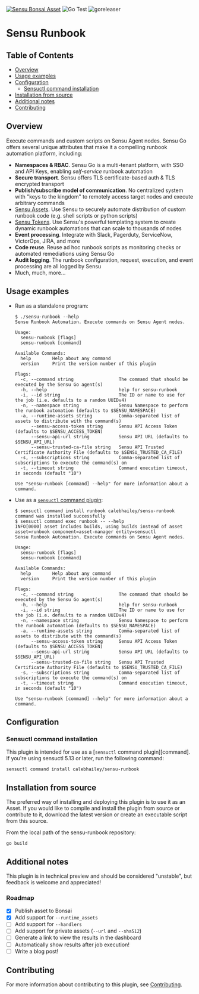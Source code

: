 [![Sensu Bonsai Asset](https://img.shields.io/badge/Bonsai-Download%20Me-brightgreen.svg?colorB=89C967&logo=sensu)](https://bonsai.sensu.io/assets/calebhailey/sensu-runbook)
![Go Test](https://github.com/calebhailey/sensu-runbook/workflows/Go%20Test/badge.svg)
![goreleaser](https://github.com/calebhailey/sensu-runbook/workflows/goreleaser/badge.svg)

# Sensu Runbook

## Table of Contents

- [Overview](#overview)
- [Usage examples](#usage-examples)
- [Configuration](#configuration)
  - [Sensuctl command installation](#sensuctl-command-installation)
- [Installation from source](#installation-from-source)
- [Additional notes](#additional-notes)
- [Contributing](#contributing)

## Overview

Execute commands and custom scripts on Sensu Agent nodes. Sensu Go offers several unique attributes that make it a compelling runbook automation platform, including:

- **Namespaces & RBAC**. Sensu Go is a multi-tenant platform, with SSO and API
  Keys, enabling _self-service_ runbook automation 
- **Secure transport**. Sensu offers TLS certificate-based auth & TLS encrypted 
  transport
- **Publish/subscribe model of communication**. No centralized system with "keys to 
  the kingdom" to remotely access target nodes and execute arbitrary commands
- [Sensu Assets][assets]. Use Sensu to securely automate distribution of custom 
  runbook code (e.g. shell scripts or python scripts)
- [Sensu Tokens][tokens]. Use Sensu's powerful templating system to create dynamic
  runbook automations that can scale to thousands of nodes
- **Event processing**. Integrate with Slack, Pagerduty, ServiceNow, VictorOps, 
  JIRA, and more
- **Code reuse**. Reuse ad hoc runbook scripts as monitoring checks or automated 
  remediations using Sensu Go
- **Audit logging**. The runbook configuration, request, execution, and event 
  processing are all logged by Sensu
- Much, much, more...

[assets]: https://docs.sensu.io/sensu-go/latest/reference/assets/
[tokens]: https://docs.sensu.io/sensu-go/latest/reference/tokens/

## Usage examples

* Run as a standalone program: 

  ```
  $ ./sensu-runbook --help
  Sensu Runbook Automation. Execute commands on Sensu Agent nodes.

  Usage:
    sensu-runbook [flags]
    sensu-runbook [command]

  Available Commands:
    help        Help about any command
    version     Print the version number of this plugin

  Flags:
    -c, --command string                 The command that should be executed by the Sensu Go agent(s)
    -h, --help                           help for sensu-runbook
    -i, --id string                      The ID or name to use for the job (i.e. defaults to a random UUIDv4)
    -n, --namespace string               Sensu Namespace to perform the runbook automation (defaults to $SENSU_NAMESPACE)
    -a, --runtime-assets string          Comma-separated list of assets to distribute with the command(s)
        --sensu-access-token string      Sensu API Access Token (defaults to $SENSU_ACCESS_TOKEN) 
        --sensu-api-url string           Sensu API URL (defaults to $SENSU_API_URL)
        --sensu-trusted-ca-file string   Sensu API Trusted Certificate Authority File (defaults to $SENSU_TRUSTED_CA_FILE)
    -s, --subscriptions string           Comma-separated list of subscriptions to execute the command(s) on
    -t, --timeout string                 Command execution timeout, in seconds (default "10")

  Use "sensu-runbook [command] --help" for more information about a command.
  ```

* Use as a [`sensuctl` command plugin][plugin]: 

  ```
  $ sensuctl command install runbook calebhailey/sensu-runbook
  command was installed successfully
  $ sensuctl command exec runbook -- --help 
  INFO[0000] asset includes builds, using builds instead of asset  asset=runbook component=asset-manager entity=sensuctl
  Sensu Runbook Automation. Execute commands on Sensu Agent nodes.

  Usage:
    sensu-runbook [flags]
    sensu-runbook [command]

  Available Commands:
    help        Help about any command
    version     Print the version number of this plugin

  Flags:
    -c, --command string                 The command that should be executed by the Sensu Go agent(s)
    -h, --help                           help for sensu-runbook
    -i, --id string                      The ID or name to use for the job (i.e. defaults to a random UUIDv4)
    -n, --namespace string               Sensu Namespace to perform the runbook automation (defaults to $SENSU_NAMESPACE)
    -a, --runtime-assets string          Comma-separated list of assets to distribute with the command(s)
        --sensu-access-token string      Sensu API Access Token (defaults to $SENSU_ACCESS_TOKEN) 
        --sensu-api-url string           Sensu API URL (defaults to $SENSU_API_URL)
        --sensu-trusted-ca-file string   Sensu API Trusted Certificate Authority File (defaults to $SENSU_TRUSTED_CA_FILE)
    -s, --subscriptions string           Comma-separated list of subscriptions to execute the command(s) on
    -t, --timeout string                 Command execution timeout, in seconds (default "10")

  Use "sensu-runbook [command] --help" for more information about a command.
  ```

  [plugin]: https://docs.sensu.io/sensu-go/latest/sensuctl/reference/#extend-sensuctl-with-commands

## Configuration

### Sensuctl command installation

This plugin is intended for use as a [`sensuctl` command plugin][command]. If 
you're using sensuctl 5.13 or later, run the following command: 

```
sensuctl command install calebhailey/sensu-runbook
```

## Installation from source

The preferred way of installing and deploying this plugin is to use it as an Asset. If you would
like to compile and install the plugin from source or contribute to it, download the latest version
or create an executable script from this source.

From the local path of the sensu-runbook repository:

```
go build
```

## Additional notes

This plugin is in technical preview and should be considered "unstable", but 
feedback is welcome and appreciated! 

### Roadmap 

- [x] Publish asset to Bonsai
- [x] Add support for `--runtime_assets`
- [ ] Add support for `--handlers`
- [ ] Add support for private assets (`--url` and `--sha512`)
- [ ] Generate a link to view the results in the dashboard 
- [ ] Automatically show results after job execution! 
- [ ] Write a blog post!

## Contributing

For more information about contributing to this plugin, see [Contributing][1].

[1]: https://github.com/sensu/sensu-go/blob/master/CONTRIBUTING.md
[2]: https://github.com/sensu-community/sensu-plugin-sdk
[3]: https://github.com/sensu-plugins/community/blob/master/PLUGIN_STYLEGUIDE.md
[4]: https://github.com/sensu-community/check-plugin-template/blob/master/.github/workflows/release.yml
[5]: https://github.com/sensu-community/check-plugin-template/actions
[6]: https://docs.sensu.io/sensu-go/latest/reference/checks/
[7]: https://github.com/sensu-community/check-plugin-template/blob/master/main.go
[8]: https://bonsai.sensu.io/
[9]: https://github.com/sensu-community/sensu-plugin-tool
[10]: https://docs.sensu.io/sensu-go/latest/reference/assets/
